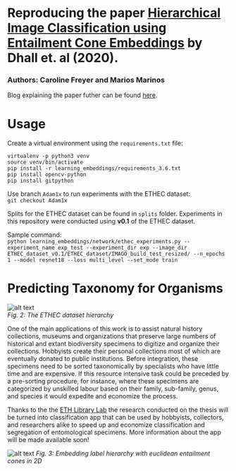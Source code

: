 # Reproducing the paper [Hierarchical Image Classification using Entailment Cone Embeddings](https://ankitdhall.github.io/project/learning-representations-for-images-with-hierarchical-labels/) by Dhall et. al (2020). 

### Authors: Caroline Freyer and Marios Marinos

Blog explaining the paper futher can be found [here](https://carolinefreyer.medium.com/entailment-cones-for-better-hierarchical-image-classifier-95973a18a0e1). 

# Usage
Create a virtual environment using the `requirements.txt` file:
```
virtualenv -p python3 venv
source venv/bin/activate
pip install -r learning_embeddings/requirements_3.6.txt
pip install opencv-python
pip install gitpython
```  

Use branch `Adam1x` to run experiments with the ETHEC dataset:  
`git checkout Adam1x`  

Splits for the ETHEC dataset can be found in `splits` folder. Experiments in this repository were conducted using **v0.1** of the ETHEC dataset.  

Sample command:  
`python learning_embeddings/network/ethec_experiments.py --experiment_name exp_test --experiment_dir exp --image_dir ETHEC_dataset_v0.1/ETHEC_dataset/IMAGO_build_test_resized/ --n_epochs 1 --model resnet18 --loss multi_level --set_mode train`

# Predicting Taxonomy for Organisms

![alt text](https://ankitdhall.github.io/project/learning-representations-for-images-with-hierarchical-labels/featured_hu84feb2bf561f49e98504fe25e8752a1b_2231317_720x0_resize_lanczos_2.png "The ETHEC dataset hierarchy")  
*Fig. 2: The ETHEC dataset hierarchy*

One of the main applications of this work is to assist natural history collections, museums and organizations that preserve large numbers of historical and extant biodiversity specimens to digitize and organize their collections. Hobbyists create their personal collections most of which are eventually donated to public institutions. Before integration, these specimens need to be sorted taxonomically by specialists who have little time and are expensive. If this resource intensive task could be preceded by a pre-sorting procedure, for instance, where these specimens are categorized by unskilled labour based on their family, sub-family, genus, and species it would expedite and economize the process.

Thanks to the the [ETH Library Lab](https://www.librarylab.ethz.ch/) the research conducted on the thesis will be turned into classification app that can be used by hobbyists, collectors, and researchers alike to speed up and economize classification and segregation of entomological specimens. More information about the app will be made available soon!


![alt text](https://ankitdhall.github.io/project/learning-representations-for-images-with-hierarchical-labels/ec_2d_labels.png "Embedding label hierarchy with euclidean entailment cones in 2D")
*Fig. 3: Embedding label hierarchy with euclidean entailment cones in 2D*

